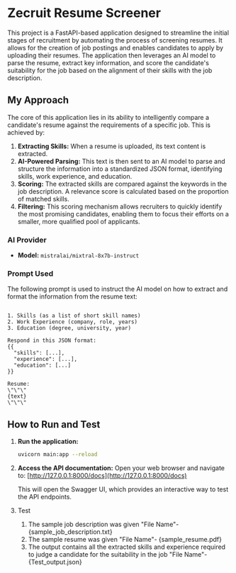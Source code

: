 # Zecruit Resume Screener

This project is a FastAPI-based application designed to streamline the initial stages of recruitment by automating the process of screening resumes. It allows for the creation of job postings and enables candidates to apply by uploading their resumes. The application then leverages an AI model to parse the resume, extract key information, and score the candidate's suitability for the job based on the alignment of their skills with the job description.

## My Approach

The core of this application lies in its ability to intelligently compare a candidate's resume against the requirements of a specific job. This is achieved by:

1.  **Extracting Skills:** When a resume is uploaded, its text content is extracted.
2.  **AI-Powered Parsing:** This text is then sent to an AI model to parse and structure the information into a standardized JSON format, identifying skills, work experience, and education.
3.  **Scoring:** The extracted skills are compared against the keywords in the job description. A relevance score is calculated based on the proportion of matched skills.
4.  **Filtering:** This scoring mechanism allows recruiters to quickly identify the most promising candidates, enabling them to focus their efforts on a smaller, more qualified pool of applicants.

### AI Provider

* **Model:** `mistralai/mixtral-8x7b-instruct`

### Prompt Used

The following prompt is used to instruct the AI model on how to extract and format the information from the resume text:

```Extract the following structured information from the resume below:

1. Skills (as a list of short skill names)
2. Work Experience (company, role, years)
3. Education (degree, university, year)

Respond in this JSON format:
{{
  "skills": [...],
  "experience": [...],
  "education": [...]
}}

Resume:
\"\"\"
{text}
\"\"\"
```

## How to Run and Test

1.  **Run the application:**
    ```bash
    uvicorn main:app --reload
    ```

2.  **Access the API documentation:**
    Open your web browser and navigate to:
    [http://127.0.0.1:8000/docs](http://127.0.0.1:8000/docs)

    This will open the Swagger UI, which provides an interactive way to test the API endpoints.

3. Test
   1. The sample job description was given "File Name"- {sample_job_description.txt}
   2. The sample resume was given "File Name"- {sample_resume.pdf}
   3. The output contains all the extracted skills and experience required to judge a candidate for the suitability in the job "File Name"- {Test_output.json}





